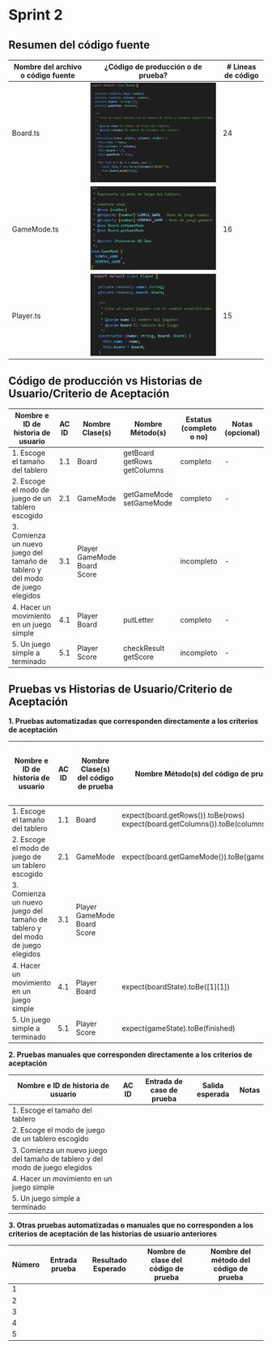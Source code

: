 # Sprint 2

## Resumen del código fuente

| Nombre del archivo o código fuente | ¿Código de producción o de prueba? | # Lineas de código |
|---|---|---|
| Board.ts | ![Board](Imagenes/Board.png) | 24 |
| GameMode.ts | ![GameMode](Imagenes/GameMode.png) | 16 |
| Player.ts | ![Player](Imagenes/Player.png) | 15 |

## Código de producción vs Historias de Usuario/Criterio de Aceptación

| Nombre e ID de historia de usuario | AC ID | Nombre Clase(s) | Nombre Método(s) | Estatus (completo o no) | Notas (opcional) |
|---|---|---|---|---|---|
| 1. Escoge el tamaño del tablero | 1.1 | Board | getBoard getRows getColumns | completo | - |
| 2. Escoge el modo de juego de un tablero escogido | 2.1 | GameMode| getGameMode setGameMode | completo | - |
| 3. Comienza un nuevo juego del tamaño de tablero y del modo de juego elegidos  | 3.1 | Player GameMode Board Score |   | incompleto | - |
| 4. Hacer un movimiento en un juego simple | 4.1 | Player Board | putLetter | completo | - |
| 5. Un juego simple a terminado | 5.1 | Player Score | checkResult getScore | incompleto | - |

## Pruebas vs Historias de Usuario/Criterio de Aceptación

**1. Pruebas automatizadas que corresponden directamente a los criterios de aceptación**

| Nombre e ID de historia de usuario | AC ID | Nombre Clase(s) del código de prueba | Nombre Método(s) del código de prueba | Descripción de los casos de prueba (entrada & salida esperada) |
|---|---|---|---|---|
| 1. Escoge el tamaño del tablero | 1.1 | Board | expect(board.getRows()).toBe(rows) expect(board.getColumns()).toBe(columns)| completo | - |
| 2. Escoge el modo de juego de un tablero escogido | 2.1 | GameMode| expect(board.getGameMode()).toBe(gameMode); | completo | - |
| 3. Comienza un nuevo juego del tamaño de tablero y del modo de juego elegidos  | 3.1 | Player GameMode Board Score |   | incompleto | - |
| 4. Hacer un movimiento en un juego simple | 4.1 | Player Board | expect(boardState).toBe([1][1])  | completo | - |
| 5. Un juego simple a terminado | 5.1 | Player Score | expect(gameState).toBe(finished) | incompleto | - |

**2. Pruebas manuales que corresponden directamente a los criterios de aceptación**

| Nombre e ID de historia de usuario | AC ID | Entrada de caso de prueba | Salida esperada | Notas |
|---|---|---|---|---|
| 1. Escoge el tamaño del tablero | | | | | 
| 2. Escoge el modo de juego de un tablero escogido | | | | | 
| 3. Comienza un nuevo juego del tamaño de tablero y del modo de juego elegidos  | | | | | 
| 4. Hacer un movimiento en un juego simple | | | | | 
| 5. Un juego simple a terminado | | | | | 

**3. Otras pruebas automatizadas o manuales que no corresponden a los criterios de aceptación de las historias de usuario anteriores**

| Número | Entrada prueba | Resultado Esperado | Nombre de clase del código de prueba | Nombre del método del código de prueba |
|---|---|---|---|---|
| 1 | | | | | 
| 2 | | | | | 
| 3 | | | | | 
| 4 | | | | | 
| 5 | | | | | 
